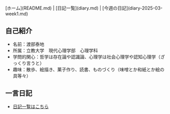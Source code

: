 <link rel="stylesheet" href="style.css">
[ホーム](README.md) | [日記一覧](diary.md) | [今週の日記](diary-2025-03-week1.md)



## 自己紹介
- 名前：渡部泰地
- 所属：立教大学　現代心理学部　心理学科
- 学問的関心：哲学は存在論や認識論、心理学は社会心理学や認知心理学（ざっくり言うと）
- 趣味：散歩、絵描き、菓子作り、読書、ものづくり（味噌とか和紙とか絵の具等々）

## 一言日記
- [日記一覧はこちら](diary.md)

